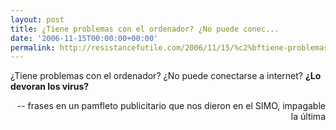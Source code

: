 ```yaml
---
layout: post
title: ¿Tiene problemas con el ordenador? ¿No puede conec...
date: '2006-11-15T00:00:00+00:00'
permalink: http://resistancefutile.com/2006/11/15/%c2%bftiene-problemas-con-el-ordenador-%c2%bfno-puede-conec/
---
```

<p class="frase">¿Tiene problemas con el ordenador? ¿No puede conectarse a internet? <span style="font-weight:bold;">¿Lo devoran los virus?</span></p><p align="right">-- frases en un pamfleto publicitario que nos dieron en el SIMO, impagable la última</p>
